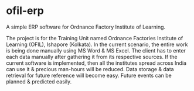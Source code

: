 # ofil-erp
A simple ERP software for Ordnance Factory Institute of Learning.

The project is for the Training Unit named Ordnance Factories Institute of Learning (OFIL), Ishapore (Kolkata). In the current scenario, the entire work is being done manually using MS Word & MS Excel. The client has to enter each data manually after gathering it from its respective sources.
If the current software is implemented, then all the institutes spread across India can use it & precious man-hours will be reduced.
Data storage & data retrieval for future reference will become easy.
Future events can be planned & predicted easily.
